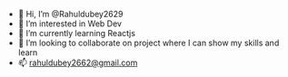 - 👋 Hi, I’m @Rahuldubey2629
- 👀 I’m interested in Web Dev
- 🌱 I’m currently learning Reactjs
- 💞️ I’m looking to collaborate on project where I can show my skills and learn 
- 📫 rahuldubey2662@gmail.com
  

<!---
Rahuldubey2629/Rahuldubey2629 is a ✨ special ✨ repository because its `README.md` (this file) appears on your GitHub profile.
You can click the Preview link to take a look at your changes.
--->

